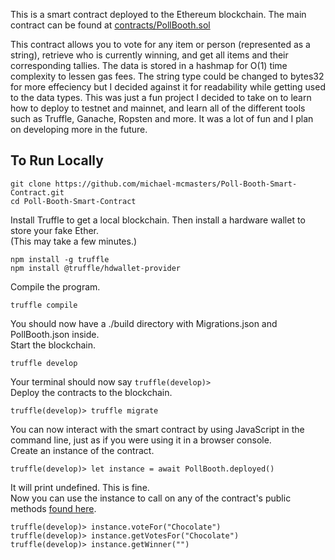 This is a smart contract deployed to the Ethereum blockchain. The main contract can be found at [contracts/PollBooth.sol](https://github.com/michael-mcmasters/Poll-Booth-Smart-Contract/blob/master/contracts/PollBooth.sol)

This contract allows you to vote for any item or person (represented as a string), retrieve who is currently winning, and get all items and their corresponding tallies. The data is stored in a hashmap for O(1) time complexity to lessen gas fees. The string type could be changed to bytes32 for more effeciency but I decided against it for readability while getting used to the data types. This was just a fun project I decided to take on to learn how to deploy to testnet and mainnet, and learn all of the different tools such as Truffle, Ganache, Ropsten and more. It was a lot of fun and I plan on developing more in the future.

## To Run Locally

```
git clone https://github.com/michael-mcmasters/Poll-Booth-Smart-Contract.git
cd Poll-Booth-Smart-Contract
```

Install Truffle to get a local blockchain. Then install a hardware wallet to store your fake Ether.
<br>
(This may take a few minutes.)
```
npm install -g truffle
npm install @truffle/hdwallet-provider
```

Compile the program.
```
truffle compile
```
You should now have a ./build directory with Migrations.json and PollBooth.json inside.
<br>
Start the blockchain.
```
truffle develop
```
Your terminal should now say `truffle(develop)>`
<br>
Deploy the contracts to the blockchain.
```
truffle(develop)> truffle migrate
```

You can now interact with the smart contract by using JavaScript in the command line, just as if you were using it in a browser console.
<br>
Create an instance of the contract.
```
truffle(develop)> let instance = await PollBooth.deployed()
```
It will print undefined. This is fine.
<br>
Now you can use the instance to call on any of the contract's public methods [found here](https://github.com/michael-mcmasters/Poll-Booth-Smart-Contract/blob/master/contracts/PollBooth.sol).

```
truffle(develop)> instance.voteFor("Chocolate")
truffle(develop)> instance.getVotesFor("Chocolate")
truffle(develop)> instance.getWinner("")
```
